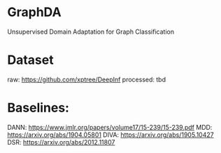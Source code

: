 # GraphDA
Unsupervised Domain Adaptation for Graph Classification

# Dataset
raw: https://github.com/xptree/DeepInf
processed: tbd

# Baselines:
DANN: https://www.jmlr.org/papers/volume17/15-239/15-239.pdf
MDD: https://arxiv.org/abs/1904.05801
DIVA: https://arxiv.org/abs/1905.10427
DSR: https://arxiv.org/abs/2012.11807

